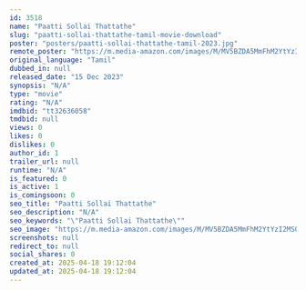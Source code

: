 ```yaml
---
id: 3518
name: "Paatti Sollai Thattathe"
slug: "paatti-sollai-thattathe-tamil-movie-download"
poster: "posters/paatti-sollai-thattathe-tamil-2023.jpg"
remote_poster: "https://m.media-amazon.com/images/M/MV5BZDA5MmFhM2YtYzI2MS00YzBhLWFhMjgtZjJjOWZhYzYwNmQyXkEyXkFqcGc@._V1_SX300.jpg"
original_language: "Tamil"
dubbed_in: null
released_date: "15 Dec 2023"
synopsis: "N/A"
type: "movie"
rating: "N/A"
imdbid: "tt32636058"
tmdbid: null
views: 0
likes: 0
dislikes: 0
author_id: 1
trailer_url: null
runtime: "N/A"
is_featured: 0
is_active: 1
is_comingsoon: 0
seo_title: "Paatti Sollai Thattathe"
seo_description: "N/A"
seo_keywords: "\"Paatti Sollai Thattathe\""
seo_image: "https://m.media-amazon.com/images/M/MV5BZDA5MmFhM2YtYzI2MS00YzBhLWFhMjgtZjJjOWZhYzYwNmQyXkEyXkFqcGc@._V1_SX300.jpg"
screenshots: null
redirect_to: null
social_shares: 0
created_at: 2025-04-18 19:12:04
updated_at: 2025-04-18 19:12:04
---
```



